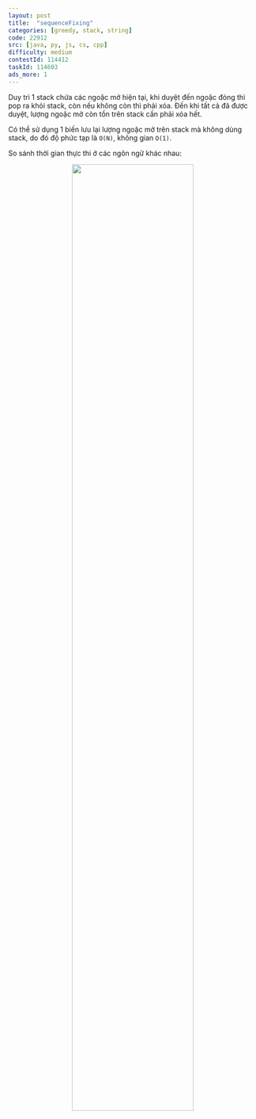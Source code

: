 ```yaml
---
layout: post
title:  "sequenceFixing"
categories: [greedy, stack, string]
code: 22912
src: [java, py, js, cs, cpp]
difficulty: medium
contestId: 114412
taskId: 114603
ads_more: 1
---
```


Duy trì 1 stack chứa các ngoặc mở hiện tại, khi duyệt đến ngoặc đóng thì pop ra khỏi stack, còn nếu không còn thì phải xóa. Đến khi tất cả đã được duyệt, lượng ngoặc mở còn tồn trên stack cần phải xóa hết.

Có thể sử dụng 1 biến lưu lại lượng ngoặc mở trên stack mà không dùng stack, do đó độ phức tạp là `O(N)`, không gian `O(1)`.

So sánh thời gian thực thi ở các ngôn ngữ khác nhau:

<p align="center">
<img src="/code-learn/static/img/posts/execution-time.png" width="70%" />
</p>
